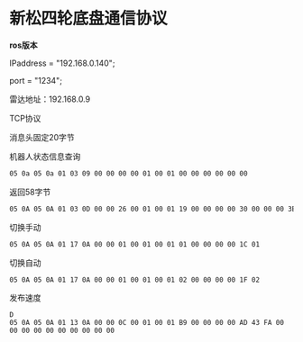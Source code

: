 # 新松四轮底盘通信协议

**ros版本**

IPaddress = "192.168.0.140";

port = "1234";



雷达地址：192.168.0.9

TCP协议

消息头固定20字节



机器人状态信息查询

```bash
05 0a 05 0a 01 03 09 00 00 00 00 01 00 01 00 00 00 00 00 00
```

返回58字节

```bash
05 0A 05 0A 01 03 0D 00 00 26 00 01 00 01 19 00 00 00 00 30 00 00 00 3E 00 00 00 01 36 C3 EE FF B5 4A 2D 00 08 EE EF FF 81 42 2D 00 12 C7 45 45 8F 2D 2E 45 3E 4A 20 40 00 00 
```



切换手动

```bash
05 0A 05 0A 01 17 0A 00 00 01 00 01 00 01 01 00 00 00 00 1C 01
```

切换自动

```bash
05 0A 05 0A 01 17 0A 00 00 01 00 01 00 01 02 00 00 00 00 1F 02
```

发布速度

```
D
05 0A 05 0A 01 13 0A 00 00 0C 00 01 00 01 B9 00 00 00 00 AD 43 FA 00 00 00 00 00 00 00 00 00 00
```

